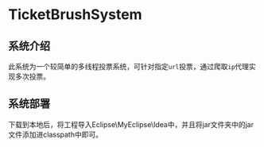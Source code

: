 # TicketBrushSystem

## 系统介绍
此系统为一个较简单的多线程投票系统，可针对指定`url`投票，通过爬取`ip`代理实现多次投票。

## 系统部署
下载到本地后，将工程导入Eclipse\MyEclipse\Idea中，并且将jar文件夹中的jar文件添加进classpath中即可。
